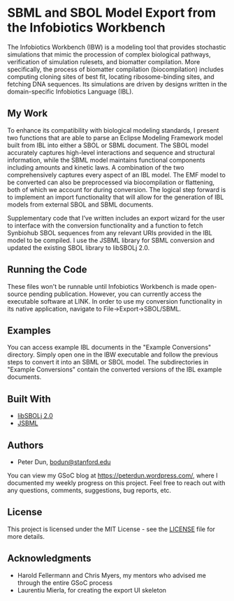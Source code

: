 # SBML and SBOL Model Export from the Infobiotics Workbench
The Infobiotics Workbench (IBW) is a modeling tool that provides stochastic simulations that mimic the procession of complex biological pathways, verification of simulation rulesets, and biomatter compilation. More specifically, the process of biomatter compilation (biocompilation) includes computing cloning sites of best fit, locating ribosome-binding sites, and fetching DNA sequences. Its simulations are driven by designs written in the domain-specific Infobiotics Language (IBL).
## My Work
To enhance its compatibility with biological modeling standards, I present two functions that are able to parse an Eclipse Modeling Framework model built from IBL into either a SBOL or SBML document. The SBOL model accurately captures high-level interactions and sequence and structural information, while the SBML model maintains functional components including amounts and kinetic laws. A combination of the two comprehensively captures every aspect of an IBL model. The EMF model to be converted can also be preprocessed via biocompilation or flattening, both of which we account for during conversion. The logical step forward is to implement an import functionality that will allow for the generation of IBL models from external SBOL and SBML documents.

Supplementary code that I’ve written includes an export wizard for the user to interface with the conversion functionality and a function to fetch Synbiohub SBOL sequences from any relevant URIs provided in the IBL model to be compiled. I use the JSBML library for SBML conversion and updated the existing SBOL library to libSBOLj 2.0.
## Running the Code
These files won't be runnable until Infobiotics Workbench is made open-source pending publication. However, you can currently access the executable software at LINK. In order to use my conversion functionality in its native application, navigate to File->Export->SBOL/SBML.
## Examples
You can access example IBL documents in the "Example Conversions" directory. Simply open one in the IBW executable and follow the previous steps to convert it into an SBML or SBOL model. The subdirectories in "Example Conversions" contain the converted versions of the IBL example documents.
## Built With
* [libSBOLj 2.0](https://github.com/SynBioDex/libSBOLj)
* [JSBML](https://github.com/sbmlteam/jsbml)
## Authors
* Peter Dun, bodun@stanford.edu

You can view my GSoC blog at https://peterdun.wordpress.com/, where I documented my weekly progress on this project.
Feel free to reach out with any questions, comments, suggestions, bug reports, etc.
## License
This project is licensed under the MIT License - see the [LICENSE](https://github.com/BoyDun/IBW_SBML_SBOL_Export/blob/master/LICENSE) file for more details.
## Acknowledgments
* Harold Fellermann and Chris Myers, my mentors who advised me through the entire GSoC process
* Laurentiu Mierla, for creating the export UI skeleton
